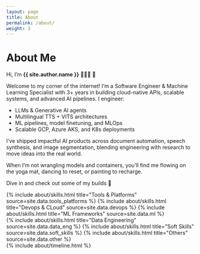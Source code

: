 ```yaml
---
layout: page
title: About
permalink: /about/
weight: 3
---
```


# **About Me**

Hi, I’m **{{ site.author.name }}** 👩‍💻✨ :wave:

Welcome to my corner of the internet! I’m a Software Engineer & Machine Learning Specialist with 3+ years in building cloud-native APIs, scalable systems, and advanced AI pipelines. I engineer:

- LLMs & Generative AI agents
- Multilingual TTS + VITS architectures
- ML pipelines, model finetuning, and MLOps
- Scalable GCP, Azure AKS, and K8s deployments

I’ve shipped impactful AI products across document automation, speech synthesis, and image segmentation, blending engineering with research to move ideas into the real world.

When I’m not wrangling models and containers, you’ll find me flowing on the yoga mat, dancing to reset, or painting to recharge.

Dive in and check out some of my builds 🚀


<div class="row">
{% include about/skills.html title="Tools & Platforms" source=site.data.tools_platforms %}
{% include about/skills.html title="Devops & CLoud" source=site.data.devops %}
{% include about/skills.html title="ML Frameworks" source=site.data.ml %}
</div>
<div class="row">
{% include about/skills.html title="Data Engineering" source=site.data.data_eng %}
{% include about/skills.html title="Soft Skills" source=site.data.soft_skills %}
{% include about/skills.html title="Others" source=site.data.other %}

</div>

<div class="row">
{% include about/timeline.html %}
</div>